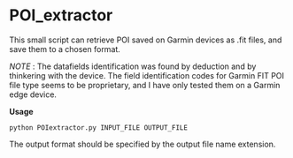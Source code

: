 # POI_extractor

This small script can retrieve POI saved on Garmin devices as .fit files, and save them to a chosen format. 

*NOTE* : The datafields identification was found by deduction and by thinkering with the device.
The field identification codes for Garmin FIT POI file type seems to be proprietary, and I have only tested them on a Garmin edge device. 

**Usage**

    python POIextractor.py INPUT_FILE OUTPUT_FILE

The output format should be specified by the output file name extension.
